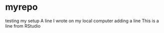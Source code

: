 # myrepo
testing my setup
A line I wrote on my local computer
adding a line
This is a line from RStudio
